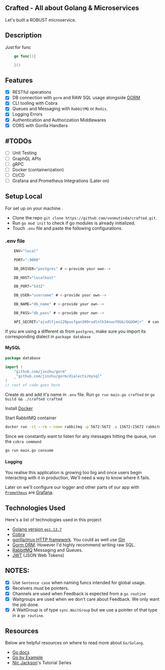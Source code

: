 ## Crafted - All about Golang & Microservices
Let's built a ROBUST microservice. 

## Description
Just for func

```go
    go func(){

    }()
```

## Features
- [x] RESTful operations
- [x] DB connection with ```gorm``` and RAW SQL usage alongside [GORM](https://gorm.io)
- [x] CLI tooling with Cobra 
- [x] Queues and Messaging with `RabbitMQ` or `Redis`.
- [x] Logging Errors
- [x] Authentication and Authorization Middlewares
- [x] CORS with Gorilla Handlers

## #TODOs
- [ ] Unit Testing
- [ ] GraphQL APIs 
- [ ] gRPC  
- [ ] Docker (containerization) 
- [ ] CI/CD
- [ ] Grafana and Prometheus Integrations (Later on)

## Setup Local
For set up on your machine .
- Clone the repo `git clone https://github.com/vonmutinda/crafted.git`.
- Run `go mod init` to check if go modules is already initialized.
- Touch  `.env` file and paste the following configurations.
  
### .env file

```go
    ENV="local"

    PORT=":9000"

    DB_DRIVER="postgres" # <-provide your own-->

    DB_HOST="localhost"

    DB_PORT="5432"

    DB_USER="username" # <-provide your own-->

    DB_NAME="db_name" # <-provide your own-->

    DB_PASS="db_pass" # <-provide your own-->

    API_SECRET="ajsdlfjeo129pusfgan309rudlnlh34ouofOU&)O&UO#jr"  # can you keep a secret?
```

If you are using a different `db` from `postgres`, make sure you import its corresponding dialect in `package database`

#### MySQL
```go
package database

import ( 
	"github.com/jinzhu/gorm" 
	_"github.com/jinzhu/gorm/dialects/mysql"
)
// rest of code goes here
```

Create `db` and add it's name in ```.env``` file.
Run `go run main.go crafted` or `go build && ./crafted crafted`

Install [Docker](https://www.digitalocean.com/community/tutorials/how-to-install-and-use-docker-on-ubuntu-18-04)

Start RabbitMQ container 
```cmd 
docker run -it --rm --name rabbitmq -p 5672:5672 -p 15672:15672 rabbitmq:3-management
```

Since we constantly want to listen for any messages hitting the queue, run the `cobra command`
```cmd 
go run main.go consume
```

#### Logging
You realise this application is growing too big and once users begin interacting with it in production,
We'll need a way to know where it fails. 

Later on we'll configure our logger and other parts of our app with [`Prometheus`](https://prometheus.io/) are [Grafana](https://grafana.com/).

## Technologies Used 
Here's a list of technologies used in this project

- [Golang version `go1.13.7`](https://golang.org)
- [Cobra](https://github.com/spf13/cobra)
- [gorilla/mux HTTP framework](https://github.com/gorilla/mux). You could as well use [Gin](https://github.com/gin-gonic/gin)
- [Gorm ORM](https://gorm.io/). However I'd highly recommend writing raw SQL.
- [RabbitMQ](https://www.rabbitmq.com/tutorials/tutorial-one-go.html) Messaging and Queues. 
- [JWT](https://github.com/dgrijalva/jwt-go) (JSON Web Tokens)

## NOTES:
- [x] Use  `Sentence case` when naming funcs intended for global usage.
- [x] Receivers must be pointers.
- [x] Channels are used when Feedback is expected from a `go routine`
- [x] Waitgroups are used when we don't care about Feedback. We only want the job done. 
- [x] A WaitGroup is of type `sync.WaitGroup` but we use a pointer of that type in a `go routine`. 

## Resources 
Below are helpful resources on where to read more about `Go/Golang`.
- [Go docs](https://tour.golang.org/)
- [Go by Example](https://gobyexample.com/)
- [Nic Jackson](https://www.youtube.com/playlist?list=PLmD8u-IFdreyh6EUfevBcbiuCKzFk0EW_)'s Tutorial Series
